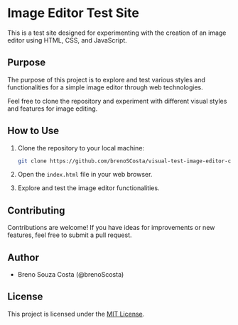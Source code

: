 # Image Editor Test Site

This is a test site designed for experimenting with the creation of an image editor using HTML, CSS, and JavaScript.

## Purpose

The purpose of this project is to explore and test various styles and functionalities for a simple image editor through web technologies.

Feel free to clone the repository and experiment with different visual styles and features for image editing.

## How to Use

1. Clone the repository to your local machine:

    ```bash
    git clone https://github.com/brenoSCosta/visual-test-image-editor-css.git
    ```

2. Open the `index.html` file in your web browser.

3. Explore and test the image editor functionalities.

## Contributing

Contributions are welcome! If you have ideas for improvements or new features, feel free to submit a pull request.

## Author

- Breno Souza Costa (@brenoScosta)

## License

This project is licensed under the [MIT License](LICENSE).
